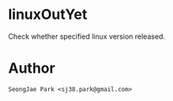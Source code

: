 linuxOutYet
===========

Check whether specified linux version released.


Author
======

`SeongJae Park <sj38.park@gmail.com>`
